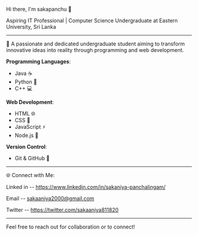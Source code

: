  Hi there, I'm sakapanchu 👋

 Aspiring IT Professional | Computer Science Undergraduate at Eastern University, Sri Lanka

---

🌟 A passionate and dedicated undergraduate student aiming to transform innovative ideas into reality through programming and web development.

 **Programming Languages**: 
  - Java ☕
  - Python 🐍
  - C++ 💻
    
 **Web Development**: 
  - HTML 🌐
  - CSS 🎨
  - JavaScript ⚡
  - Node.js 🌲
    
 **Version Control**: 
  - Git & GitHub 🐙

---

 🌐 Connect with Me:
 
 Linked in -- https://www.linkedin.com/in/sakaniya-panchalingam/
 
 Email -- sakaaniya2000@gmail.com
 
 Twitter -- https://twitter.com/sakaaniya811820

---

Feel free to reach out for collaboration or to connect!
